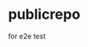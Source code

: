# publicrepo
for e2e test















































































































































































































































































































































































































































































































































































































































































































































































































































































































































































































































































































































































































































































































































































































































































































































































































































































































































































































































































































































































































































































































































































































































































































































































































































































































































































































































































































































































































































































































































































































































































































































































































































































































































































































































































































































































































































































































































































































































































































































































































































































































































































































































































































































































































































































































































































































































































































































































































































































































































































































































































































































































































































































































































































































































































































































































































































































































